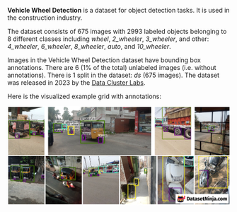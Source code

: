 **Vehicle Wheel Detection** is a dataset for object detection tasks. It is used in the construction industry. 

The dataset consists of 675 images with 2993 labeled objects belonging to 8 different classes including *wheel*, *2_wheeler*, *3_wheeler*, and other: *4_wheeler*, *6_wheeler*, *8_wheeler*, *auto*, and *10_wheeler*.

Images in the Vehicle Wheel Detection dataset have bounding box annotations. There are 6 (1% of the total) unlabeled images (i.e. without annotations). There is 1 split in the dataset: *ds* (675 images). The dataset was released in 2023 by the [Data Cluster Labs](http://www.datacluster.ai).

Here is the visualized example grid with annotations:

<img src="https://github.com/dataset-ninja/vehicle-wheel-detection/raw/main/visualizations/horizontal_grid.png">
